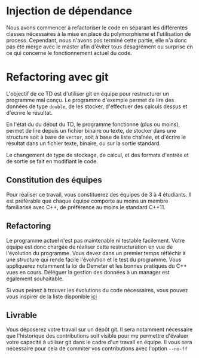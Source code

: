 # Injection de dépendance
Nous avons commencer à refactoriser le code en séparant les différentes classes nécessaires à la mise en place du polymorphisme et l'utilisation de process. Cependant, nous n'avons pas terminé cette partie, elle n'a donc pas été merge avec le master afin d'éviter tous désagrément ou surprise en ce qui concerne le fonctionnement actuel du code.


# Refactoring avec git

L'objectif de ce TD est d'utiliser git en équipe pour restructurer un programme mal conçu. Le programme d'exemple permet de lire des données de type `double`, de les stocker, d'effectuer des calculs dessus et d'écrire le résultat.

En l'état du du début du TD, le programme fonctionne (plus ou moins), permet de lire depuis un fichier binaire ou texte, de stocker dans une structure soit à base de `vector`, soit à base de liste chaînée, et d'écrire le résultat dans un fichier texte, binaire, ou sur la sortie standard.

Le changement de type de stockage, de calcul, et des formats d'entrée et de sortie se fait en modifiant le code.

## Constitution des équipes

Pour réaliser ce travail, vous constituerez des équipes de 3 à 4 étudiants. Il est préférable que chaque équipe comporte au moins un membre familiarisé avec C++, de préférence au moins le standard C++11.

## Refactoring

Le programme actuel n'est pas maintenable ni testable facilement. Votre équipe est donc chargée de réaliser cette restructuration en vue de l'évolution du programme. Vous devez dans un premier temps réfléchir à une structure qui rende facile l'évolution et le test du programme. Vous appliquerez notamment la loi de Demeter et les bonnes pratiques du C++ vues en cours. Déléguer la gestion des données à un manager est également souhaitable.

Si vous peinez à trouver les évolutions du code nécessaires, vous pouvez vous inspirer de la liste disponible [ici](TODO.md)

## Livrable

Vous déposerez votre travail sur un dépôt git. Il sera notamment nécessaire que l'historique des contributions soit visible pour me permettre d'évaluer votre capacité à utiliser git dans le cadre d'un travail en équipe. Il vous sera nécessaire pour cela de commiter vos contributions avec l'option `--no-ff`
